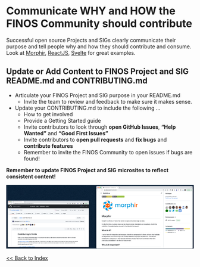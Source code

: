 # Communicate WHY and HOW the FINOS Community should contribute

Successful open source Projects and SIGs clearly communicate their purpose and tell people why and how they should contribute and consume. Look at [Morphir](https://github.com/finos/morphir), [ReactJS](https://github.com/facebook/react), [Svelte](https://github.com/sveltejs/svelte) for great examples.

## Update or Add Content to FINOS Project and SIG README.md and CONTRIBUTING.md

- Articulate your FINOS Project and SIG purpose in your README.md
  - Invite the team to review and feedback to make sure it makes sense.
- Update your CONTRIBUTING.md to include the following ...
  - How to get involved
  - Provide a Getting Started guide
  - Invite contributors to look through **open GitHub Issues**, **“Help Wanted”** and **“Good First Issues”**
  - Invite contributors to **open pull requests** and **fix bugs** and **contribute features**
  - Remember to invite the FINOS Community to open issues if bugs are found!

**Remember to update FINOS Project and SIG microsites to reflect consistent content!**

<img src="assets/why-how.png?raw=true">

[<< Back to Index](README.md)
